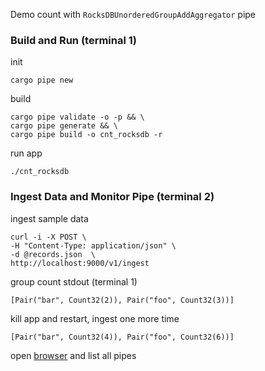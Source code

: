 Demo count with `RocksDBUnorderedGroupAddAggregator` pipe
### Build and Run (terminal 1)
init
```
cargo pipe new
```
build
```
cargo pipe validate -o -p && \
cargo pipe generate && \
cargo pipe build -o cnt_rocksdb -r
```
run app
```
./cnt_rocksdb
```
### Ingest Data and Monitor Pipe (terminal 2)
ingest sample data
```
curl -i -X POST \
-H "Content-Type: application/json" \
-d @records.json  \
http://localhost:9000/v1/ingest
```
group count stdout (terminal 1)
```
[Pair("bar", Count32(2)), Pair("foo", Count32(3))]
```
kill app and restart, ingest one more time
```
[Pair("bar", Count32(4)), Pair("foo", Count32(6))]
```
open [browser](http://localhost:8000/v1/pipe) and list all pipes